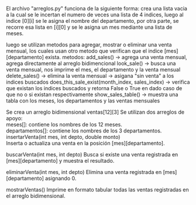 El archivo "arreglos.py" funciona de la siguiente forma:
crea una lista vacia a la cual se le incertan el numero de veces una lista de 4 indices,
luego al indice [0][i] se le asigna el nombre del departamento, por otra parte,
se recorre esa lista en [i][0] y se le asigna un mes mediante una lista de meses.

luego se utilizan metodos para agregar, mostrar o eliminar una venta mensual, los cuales usan otro metodo que verifican que
el indice [mes][departamento] exista.
metodos:
add_sales() -> agrega una venta mensual, agrega directamente al arreglo bidimencional
look_sale() -> busca una venta mensual, nos imprime el mes, el departamento y la venta mensual
delete_sales() -> elimina la venta mensual -> asigana "sin venta" a los indices buscados
does_this_sale_exist(month_index, sales_index) -> verifica que existan los indices buscados y retorna False o True en dado caso de que no o si existan respectivamente
show_sales_table() -> muestra una tabla con los meses, los departamentos y las ventas mensuales


Se crea un arreglo bidimensional ventas[12][3]
Se utilizan dos arreglos de apoyo:  
meses[]: contiene los nombres de los 12 meses.  
departamentos[]: contiene los nombres de los 3 departamentos.  
insertarVenta(int mes, int depto, double monto)  
Inserta o actualiza una venta en la posición [mes][departamento].  

buscarVenta(int mes, int depto)
Busca si existe una venta registrada en [mes][departamento] y muestra el resultado.  

eliminarVenta(int mes, int depto)
Elimina una venta registrada en [mes][departamento] asignando 0.  

mostrarVentas()
Imprime en formato tabular todas las ventas registradas en el arreglo bidimensional.  

